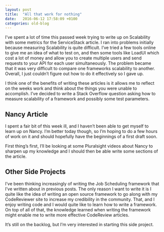 ```yaml
---
layout: post
title:  "All that work for nothing"
date:   2016-06-12 17:58:09 +0100
categories: old-blog
---
```

I've spent a lot of time this passed week trying to write up on Scalability with some metrics for the ServiceStack article.  I ran into problems initially because measuring Scalability is quite difficult.  I’ve tried a few tools online to give me an idea of what to test on, and then some tools like LoadUI which cost a lot of money and allow you to create multiple users and send requests to your API for each user simultaneously.  The problem became that it was very difficult to compare one frameworks scalability to another.  Overall, I just couldn’t figure out how to do it effectively so I gave up.

I think one of the benefits of writing these articles is it allows me to reflect on the weeks work and think about the things you were unable to accomplish.  I’ve decided to write a Stack Overflow question asking how to measure scalability of a framework and possibly some test parameters.

## Nancy Article
I spent a fair bit of this week ill, and I haven’t been able to get myself to learn up on Nancy.  I’m better today though, so I’m hoping to do a few hours of work on it and should hopefully have the beginnings of a first draft soon.

First thing’s first, I’ll be looking at some Pluralsight videos about Nancy to sharpen up my knowledge and I should then be able write some sections of the article.

## Other Side Projects
I’ve been thinking increasingly of writing the Job Scheduling framework that I’ve written about in previous posts.  The only reason I want to write it is I quite like the idea of writing an open source framework to go along with my CodeReviewer site to increase my credibility in the community.  That, and I enjoy writing code and I would quite like to learn how to write a framework.  On top of all of that, the knowledge learned when writing the framework might enable me to write more effective CodeReview articles.

It’s still on the backlog, but I’m very interested in starting this side project.

